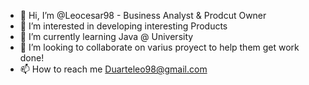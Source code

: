- 👋 Hi, I’m @Leocesar98 - Business Analyst & Prodcut Owner
- 👀 I’m interested in developing interesting Products
- 🌱 I’m currently learning Java @ University 
- 💞️ I’m looking to collaborate on varius proyect to help them get work done!
- 📫 How to reach me Duarteleo98@gmail.com

<!---
Leocesar98/Leocesar98 is a ✨ special ✨ repository because its `README.md` (this file) appears on your GitHub profile.
You can click the Preview link to take a look at your changes.
--->
